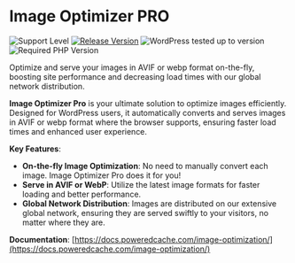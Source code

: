 Image Optimizer PRO
=============

![Support Level](https://img.shields.io/badge/support-active-green.svg) [![Release Version](https://img.shields.io/wordpress/plugin/v/image-optimizer-pro?label=Release%20Version)](https://github.com/poweredcache/image-optimizer-pro/releases) ![WordPress tested up to version](https://img.shields.io/wordpress/plugin/tested/image-optimizer-pro?label=WordPress) ![Required PHP Version](https://img.shields.io/wordpress/plugin/required-php/image-optimizer-pro?label=PHP)

Optimize and serve your images in AVIF or webp format on-the-fly, boosting site performance and decreasing load times with our global network distribution.

**Image Optimizer Pro** is your ultimate solution to optimize images efficiently. Designed for WordPress users, it automatically converts and serves images in AVIF or webp format where the browser supports, ensuring faster load times and enhanced user experience.

**Key Features**:
* **On-the-fly Image Optimization**: No need to manually convert each image. Image Optimizer Pro does it for you!
* **Serve in AVIF or WebP**: Utilize the latest image formats for faster loading and better performance.
* **Global Network Distribution**: Images are distributed on our extensive global network, ensuring they are served swiftly to your visitors, no matter where they are.

__Documentation__: [https://docs.poweredcache.com/image-optimization/](https://docs.poweredcache.com/image-optimization/)
